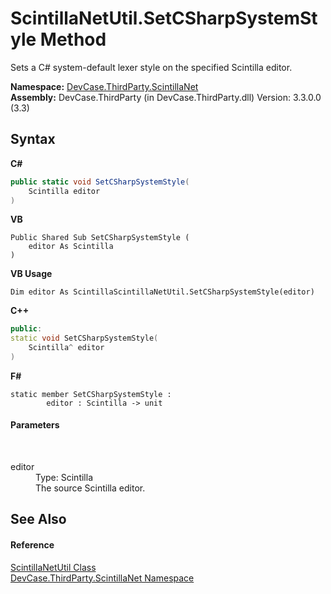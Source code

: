 # ScintillaNetUtil.SetCSharpSystemStyle Method 
 

Sets a C# system-default lexer style on the specified Scintilla editor.

**Namespace:**&nbsp;<a href="N_DevCase_ThirdParty_ScintillaNet">DevCase.ThirdParty.ScintillaNet</a><br />**Assembly:**&nbsp;DevCase.ThirdParty (in DevCase.ThirdParty.dll) Version: 3.3.0.0 (3.3)

## Syntax

**C#**<br />
``` C#
public static void SetCSharpSystemStyle(
	Scintilla editor
)
```

**VB**<br />
``` VB
Public Shared Sub SetCSharpSystemStyle ( 
	editor As Scintilla
)
```

**VB Usage**<br />
``` VB Usage
Dim editor As ScintillaScintillaNetUtil.SetCSharpSystemStyle(editor)
```

**C++**<br />
``` C++
public:
static void SetCSharpSystemStyle(
	Scintilla^ editor
)
```

**F#**<br />
``` F#
static member SetCSharpSystemStyle : 
        editor : Scintilla -> unit 

```


#### Parameters
&nbsp;<dl><dt>editor</dt><dd>Type: Scintilla<br />The source Scintilla editor.</dd></dl>

## See Also


#### Reference
<a href="T_DevCase_ThirdParty_ScintillaNet_ScintillaNetUtil">ScintillaNetUtil Class</a><br /><a href="N_DevCase_ThirdParty_ScintillaNet">DevCase.ThirdParty.ScintillaNet Namespace</a><br />